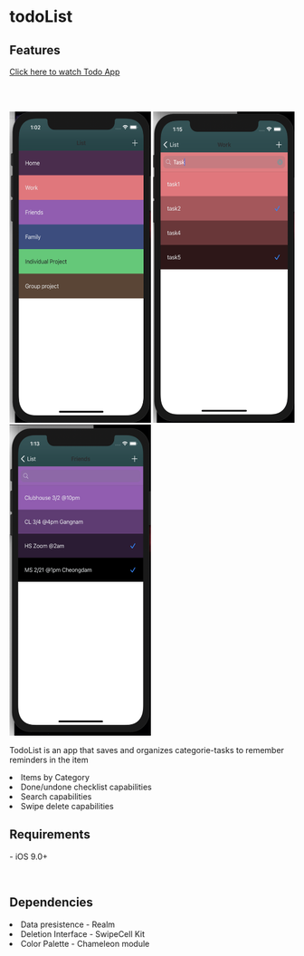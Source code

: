# todoList

## Features

<p align="center">
  <a href="https://youtu.be/8q9Jh-q6IxM">
  <p>Click here to watch Todo App</p>
  </a>
  <br><br>
</p>

<p align="row">
  <img src="screenshot.png" alt="Logo" width="250" height="550">
  <img src="screenshot1.png" alt="Logo" width="250" height="550">
  <img src="screenshot2.png" alt="Logo" width="250" height="550">
 </p>
<p> TodoList is an app that saves and organizes categorie-tasks to remember reminders in the item <p> 
<li>Items by Category</li>
<li>Done/undone checklist capabilities</li>
<li>Search capabilities</li>
<li>Swipe delete capabilities</li>
</p>
 
## Requirements
<p>- iOS 9.0+ </p> <br>

## Dependencies
<li>Data presistence - Realm</li>
<li>Deletion Interface - SwipeCell Kit</li>
<li>Color Palette - Chameleon module </li>
